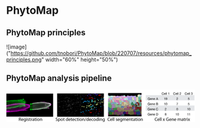 # PhytoMap

## PhytoMap principles
![image]("https://github.com/tnobori/PhytoMap/blob/220707/resources/phytomap_principles.png" width="60%" height="50%")

## PhytoMap analysis pipeline
![alt text](https://github.com/tnobori/PhytoMap/blob/220707/resources/phytomap_analysis_fig.png)
